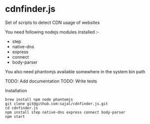 cdnfinder.js
============

Set of scripts to detect CDN usage of websites


You need following nodejs modules installed :-

* step
* native-dns
* express
* connect
* body-parser

You also need phantomjs available somewhere in the system bin path

TODO: Add documentation
TODO: Write tests

Installation

```
brew install npm node phantomjs
git clone git@github.com:sajal/cdnfinder.js.git
cd cdnfinder.js
npm install step native-dns express connect body-parser
npm start
```